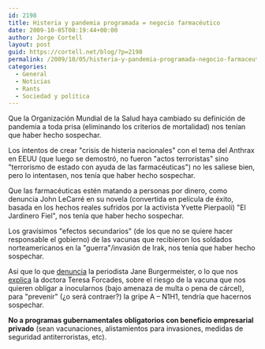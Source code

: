 ```yaml
---
id: 2198
title: Histeria y pandemia programada = negocio farmacéutico
date: 2009-10-05T08:19:44+00:00
author: Jorge Cortell
layout: post
guid: https://cortell.net/blog/?p=2198
permalink: /2009/10/05/histeria-y-pandemia-programada-negocio-farmaceutico/
categories:
  - General
  - Noticias
  - Rants
  - Sociedad y polí­tica
---
```

Que la Organización Mundial de la Salud haya cambiado su definición de pandemia a toda prisa (eliminando los criterios de mortalidad) nos tenían que haber hecho sospechar.

Los intentos de crear "crisis de histeria nacionales" con el tema del Anthrax en EEUU (que luego se demostró, no fueron "actos terroristas" sino "terrorismo de estado con ayuda de las farmacéuticas") no les saliese bien, pero lo intentasen, nos tenía que haber hecho sospechar.

Que las farmacéuticas estén matando a personas por dinero, como denuncia John LeCarré en su novela (convertida en película de éxito, basada en los hechos reales sufridos por la activista Yvette Pierpaoli) "El Jardinero Fiel", nos tenía que haber hecho sospechar.

Los gravísimos "efectos secundarios" (de los que no se quiere hacer responsable el gobierno) de las vacunas que recibieron los soldados norteamericanos en la "guerra"/invasión de Irak, nos tenía que haber hecho sospechar.

Así que lo que <a title="https://www.youtube.com/watch?v=dhua87lGehE&feature=player_embedded" href="https://www.youtube.com/watch?v=dhua87lGehE&feature=player_embedded" target="_blank">denuncia</a> la periodista Jane Burgermeister, o lo que nos <a title="https://www.vimeo.com/6790193" href="https://www.vimeo.com/6790193" target="_blank">explica</a> la doctora Teresa Forcades, sobre el riesgo de la vacuna que nos quieren obligar a inocularnos (bajo amenaza de multa o pena de cárcel), para "prevenir" (¿o será contraer?) la gripe A – N1H1, tendría que hacernos sospechar.

**No a programas gubernamentales obligatorios con beneficio empresarial privado** (sean vacunaciones, alistamientos para invasiones, medidas de seguridad antiterroristas, etc).